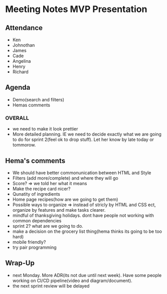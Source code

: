 # Meeting Notes MVP Presentation
## Attendance 
- Ken
- Johnothan
- James
- Cade
- Angelina
- Henry
- Richard

## Agenda
- Demo(search and filters)
- Hemas comments

### OVERALL
- we need to make it look prettier
- More detailed planning.  IE we need to decide exactly what we are going to do for sprint 2(feel ok to drop stuff).  Let her know by late today or tommorow.

## Hema's comments
- We should have better commonunication between HTML and Style
- Filters (add more/complete) and where they will go
- Score? => we told her what it means
- Make the recipe card nicer?
- Qunatity of ingredients
- Home page recipes(how are we going to get them)
- Possible ways to organize => instead of stricly by HTML and CSS ect, organize by features and make tasks clearer.
- mindful of thanksgiving holidays.  dont have people not working with common dependencies
- sprint 2? what are we going to do.
- make a decision on the grocery list thing(hema thinks its going to be too hard)
- mobile friendly?
- try pair programming

## Wrap-Up
- next Monday.  More ADR(its not due until next week).  Have some people working on CI/CD pipeline(video and diagram/document).
- the next sprint review will be delayed
